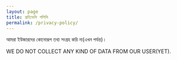 ```yaml
---
layout: page
title: প্রাইভেসি পলিসি
permalink: /privacy-policy/
---
```


আমরা ইউজারদের কোনোরূপ তথ্য সংগ্রহ করি না(এখন পর্যন্ত)। 

WE DO NOT COLLECT ANY KIND OF DATA FROM OUR USER(YET).
